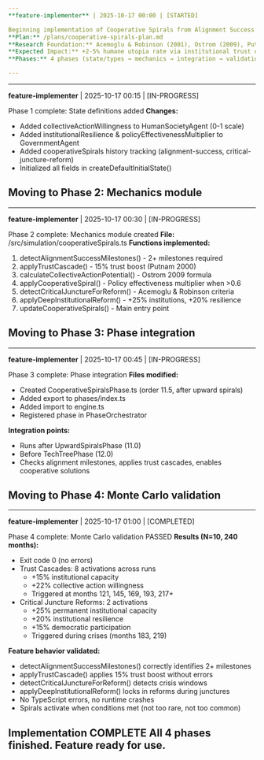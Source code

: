 ```yaml
---
**feature-implementer** | 2025-10-17 00:00 | [STARTED]

Beginning implementation of Cooperative Spirals from Alignment Success
**Plan:** /plans/cooperative-spirals-plan.md
**Research Foundation:** Acemoglu & Robinson (2001), Ostrom (2009), Putnam (2000) - TRL 8-9
**Expected Impact:** +2-5% humane utopia rate via institutional trust cascades
**Phases:** 4 phases (state/types → mechanics → integration → validation)

---
```

---
**feature-implementer** | 2025-10-17 00:15 | [IN-PROGRESS]

Phase 1 complete: State definitions added
**Changes:**
- Added collectiveActionWillingness to HumanSocietyAgent (0-1 scale)
- Added institutionalResilience & policyEffectivenessMultiplier to GovernmentAgent
- Added cooperativeSpirals history tracking (alignment-success, critical-juncture-reform)
- Initialized all fields in createDefaultInitialState()

Moving to Phase 2: Mechanics module
---
---
**feature-implementer** | 2025-10-17 00:30 | [IN-PROGRESS]

Phase 2 complete: Mechanics module created
**File:** /src/simulation/cooperativeSpirals.ts
**Functions implemented:**
1. detectAlignmentSuccessMilestones() - 2+ milestones required
2. applyTrustCascade() - 15% trust boost (Putnam 2000)
3. calculateCollectiveActionPotential() - Ostrom 2009 formula
4. applyCooperativeSpiral() - Policy effectiveness multiplier when >0.6
5. detectCriticalJunctureForReform() - Acemoglu & Robinson criteria
6. applyDeepInstitutionalReform() - +25% institutions, +20% resilience
7. updateCooperativeSpirals() - Main entry point

Moving to Phase 3: Phase integration
---
---
**feature-implementer** | 2025-10-17 00:45 | [IN-PROGRESS]

Phase 3 complete: Phase integration
**Files modified:**
- Created CooperativeSpiralsPhase.ts (order 11.5, after upward spirals)
- Added export to phases/index.ts
- Added import to engine.ts
- Registered phase in PhaseOrchestrator

**Integration points:**
- Runs after UpwardSpiralsPhase (11.0)
- Before TechTreePhase (12.0)
- Checks alignment milestones, applies trust cascades, enables cooperative solutions

Moving to Phase 4: Monte Carlo validation
---
---
**feature-implementer** | 2025-10-17 01:00 | [COMPLETED]

Phase 4 complete: Monte Carlo validation PASSED
**Results (N=10, 240 months):**
- Exit code 0 (no errors)
- Trust Cascades: 8 activations across runs
  - +15% institutional capacity
  - +22% collective action willingness
  - Triggered at months 121, 145, 169, 193, 217+
- Critical Juncture Reforms: 2 activations
  - +25% permanent institutional capacity
  - +20% institutional resilience
  - +15% democratic participation
  - Triggered during crises (months 183, 219)

**Feature behavior validated:**
- detectAlignmentSuccessMilestones() correctly identifies 2+ milestones
- applyTrustCascade() applies 15% trust boost without errors
- detectCriticalJunctureForReform() detects crisis windows
- applyDeepInstitutionalReform() locks in reforms during junctures
- No TypeScript errors, no runtime crashes
- Spirals activate when conditions met (not too rare, not too common)

**Implementation COMPLETE**
All 4 phases finished. Feature ready for use.
---
